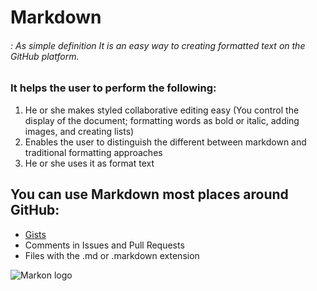 # Markdown 
###### : As simple definition It is an easy way to creating formatted text on the GitHub platform. 

### It helps the user to perform the following:
1. He or she makes styled collaborative editing easy (You control the display of the document; formatting words as bold or italic, adding images, and creating lists) 
2. Enables the user to distinguish the different between markdown and traditional formatting approaches
3. He or she uses it as format text

## You can use Markdown most places around GitHub:
*	[Gists](https://gist.github.com/)
*	Comments in Issues and Pull Requests
*	Files with the .md or .markdown extension

![Markon logo](https://document360.com/wp-content/uploads/2020/02/Introductory-Guide-to-Markdown-for-Documentation-Writers-01.jpg)

